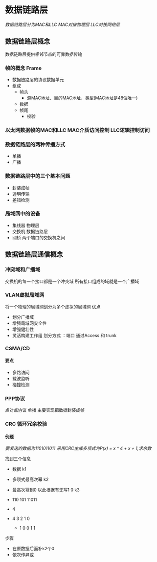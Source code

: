 # 数据链路层
_数据链路层分为MAC和LLC_
_MAC对接物理层 LLC对接网络层_
## 数据链路层概念
数据链路层提供相邻节点的可靠数据传输
### 帧的概念 Frame
- 数据链路层的协议数据单元
- 组成
    - 帧头
        - 源MAC地址、目的MAC地址、类型(MAC地址是48位唯一)
    - 数据
    - 帧尾
        - 校验
### 以太网数据帧的MAC和LLC MAC介质访问控制 LLC逻辑控制访问
### 数据链路层的两种传播方式
- 单播
- 广播

### 数据链路层中的三个基本问题
- 封装成帧
- 透明传输
- 差错检测

### 局域网中的设备
- 集线器  物理层
- 交换机  数据链路层
- 网桥  两个端口的交换机之间

## 数据链路层通信概念

### 冲突域和广播域
交换机的每一个接口都是一个冲突域
所有接口组成的域就是一个广播域

### VLAN虚拟局域网
将一个物理的局域网划分为多个虚拟的局域网
优点
- 划分广播域
- 增强局域网安全性
- 增强健壮性
- 灵活构建工作组
划分方式 ：端口  通过Access 和 trunk
### CSMA/CD

#### 要点
- 多路访问
- 载波监听
- 碰撞检测

### PPP协议

点对点协议 单播
主要实现把数据封装成帧

### CRC 循环冗余校验

#### 例题
_要发送的数据为1101011011 采用CRC生成多项式为P(x) = x ^ 4 + x + 1,求余数_

找到三个信息
- 数据 k1
- 多项式最高次幂 k2
- 最高次幂到0 以此根据有无写1 0 k3

- 110 101 11011
- 4
- 4 3 2 1 0
    - 1 0 0 1 1


步骤
- 在原数据后面补k2个0
- 依次作异或



